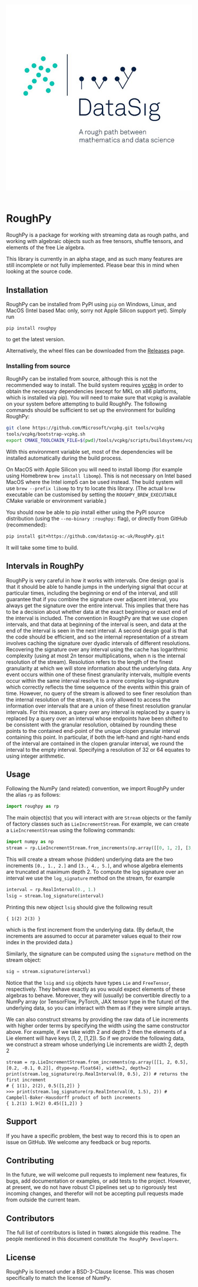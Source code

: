 <center>
  <img src="https://raw.githubusercontent.com/datasig-ac-uk/RoughPy/main/branding/logo/logo_square_white.jpg">
</center><br>

# RoughPy
RoughPy is a package for working with streaming data as rough paths, and working with algebraic objects such as free tensors, shuffle tensors, and elements of the free Lie algebra.

This library is currently in an alpha stage, and as such many features are still incomplete or not fully implemented. Please bear this in mind when looking at the source code.


## Installation
RoughPy can be installed from PyPI using `pip` on Windows, Linux, and MacOS (Intel based Mac only, sorry not Apple Silicon support yet). Simply run
```
pip install roughpy
```
to get the latest version.

Alternatively, the wheel files can be downloaded from the [Releases](https://github.com/datasig-ac-uk/RoughPy/releases) page.

### Installing from source
RoughPy can be installed from source, although this is not the recommended way to install.
The build system requires [vcpkg](https://github.com/Microsoft/vcpkg) in order to obtain the necessary dependencies (except for MKL on x86 platforms, which is installed via pip).
You will need to make sure that vcpkg is available on your system before attempting to build RoughPy.
The following commands should be sufficient to set up the environment for building RoughPy:
```bash
git clone https://github.com/Microsoft/vcpkg.git tools/vcpkg
tools/vcpkg/bootstrap-vcpkg.sh
export CMAKE_TOOLCHAIN_FILE=$(pwd)/tools/vcpkg/scripts/buildsystems/vcpkg.cmake
```
With this environment variable set, most of the dependencies will be installed automatically during the build process.

On MacOS with Apple Silicon you will need to install libomp (for example using Homebrew `brew install libomp`).
This is not necessary on Intel based MacOS where the Intel iomp5 can be used instead. 
The build system will use `brew --prefix libomp` to try to locate this library.
(The actual `brew` executable can be customised by setting the `ROUGHPY_BREW_EXECUTABLE` CMake variable 
or environment variable.)

You should now be able to pip install either using the PyPI source distribution (using the `--no-binary :roughpy:` 
flag), or directly from GitHub (recommended):
```bash
pip install git+https://github.com/datasig-ac-uk/RoughPy.git
```
It will take some time to build.

## Intervals in RoughPy
RoughPy is very careful in how it works with intervals.
One design goal is that it should be able to handle jumps in the underlying signal that occur at particular times, including the beginning or end of the interval, and still guarantee that if you combine the signature over adjacent interval, you always get the signature over the entire interval.
This implies that there has to be a decision about whether data at the exact beginning or exact end of the interval is included.
The convention in RoughPy are that we use clopen intervals, and that data at beginning of the interval is seen, and data at the end of the interval is seen in the next interval.
A second design goal is that the code should be efficient, and so the internal representation of a stream involves caching the signature over dyadic intervals of different resolutions.
Recovering the signature over any interval using the cache has logarithmic complexity (using at most 2n tensor multiplications, when n is the internal resolution of the stream).
Resolution refers to the length of the finest granularity at which we will store information about the underlying data.
Any event occurs within one of these finest granularity intervals, multiple events occur within the same interval resolve to a more complex log-signature which correctly reflects the time sequence of the events within this grain of time.
However, no query of the stream is allowed to see finer resolution than the internal resolution of the stream, it is only allowed to access the information over intervals that are a union of these finest resolution granular intervals.
For this reason, a query over any interval is replaced by a query is replaced by a query over an interval whose endpoints have been shifted to be consistent with the granular resolution, obtained by rounding these points to the contained end-point of the unique clopen granular interval containing this point.
In particular, if both the left-hand and right-hand ends of the interval are contained in the clopen granular interval, we round the interval to the empty interval. 
Specifying a resolution of 32 or 64 equates to using integer arithmetic.

## Usage
Following the NumPy (and related) convention, we import RoughPy under the alias `rp` as follows:
```python
import roughpy as rp
```
The main object(s) that you will interact with are `Stream` objects or the family of factory classes such as `LieIncrementStream`. For example, we can create a `LieIncrementStream` using the following commands:
```python
import numpy as np
stream = rp.LieIncrementStream.from_increments(np.array([[0, 1, 2], [3, 4, 5]], dtype=np.float64), depth=2)
```
This will create a stream whose (hidden) underlying data are the two increments `[0., 1., 2.]` and `[3., 4., 5.]`, and whose algebra elements are truncated at maximum depth 2.
To compute the log signature over an interval we use the `log_signature` method on the stream, for example
```python
interval = rp.RealInterval(0., 1.)
lsig = stream.log_signature(interval)
```
Printing this new object `lsig` should give the following result
```
{ 1(2) 2(3) }
```
which is the first increment from the underlying data. (By default, the increments are assumed to occur at parameter values equal to their row index in the provided data.)

Similarly, the signature can be computed using the `signature` method on the stream object:
```python
sig = stream.signature(interval)
```
Notice that the `lsig` and `sig` objects have types `Lie` and `FreeTensor`, respectively. They behave exactly as you would expect elements of these algebras to behave. Moreover, they will (usually) be convertible directly to a NumPy array (or TensorFlow, PyTorch, JAX tensor type in the future) of the underlying data, so you can interact with them as if they were simple arrays.

We can also construct streams by providing the raw data of Lie increments with higher order terms by specifying the width using the same constructor above.
For example, if we take width 2 and depth 2 then the elements of a Lie element will have keys (1, 2, [1,2]).
So if we provide the following data, we construct a stream whose underlying Lie increments are width 2, depth 2 
```
stream = rp.LieIncrementStream.from_increments(np.array([[1, 2, 0.5], [0.2, -0.1, 0.2]], dtype=np.float64), width=2, depth=2)
print(stream.log_signature(rp.RealInterval(0, 0.5), 2)) # returns the first increment
# { 1(1), 2(2), 0.5([1,2]) }
>>> print(stream.log_signature(rp.RealInterval(0, 1.5), 2)) # Campbell-Baker-Hausdorff product of both increments
{ 1.2(1) 1.9(2) 0.45([1,2]) }
```


## Support
If you have a specific problem, the best way to record this is to open an issue on GitHub. We welcome any feedback or bug reports.

## Contributing 
In the future, we will welcome pull requests to implement new features, fix bugs, add documentation or examples, or add tests to the project.
However, at present, we do not have robust CI pipelines set up to rigorously test incoming changes, and therefor will not be accepting pull requests made from outside the current team.


## Contributors
The full list of contributors is listed in `THANKS` alongside this readme. The people mentioned in this document constitute `The RoughPy Developers`.

## License
RoughPy is licensed under a BSD-3-Clause license. This was chosen specifically to match the license of NumPy.
